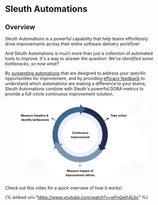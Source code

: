 # Sleuth Automations

## Overview

Sleuth Automations is a powerful capability that help teams effortlessly drive improvements across their entire software delivery workflow!&#x20;

And Sleuth Automations is much more than just a collection of automated tools to improve. It's a way to answer the question: _We've identified some bottlenecks, so now what?_ &#x20;

By [suggesting automations](smart-suggestions.md) that are designed to address your specific opportunities for improvement, and by providing [efficacy feedback](understanding-efficacy.md) to understand which automations are making a difference to your teams, Sleuth Automations combine with Sleuth's powerful DORA metrics to provide a full-circle continuous improvement solution.  &#x20;

<figure><img src="../.gitbook/assets/image (96).png" alt=""><figcaption></figcaption></figure>

Check out this video for a quick overview of how it works!

{% embed url="https://www.youtube.com/watch?v=wFnQelh4Lbc" %}


